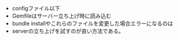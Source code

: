 - configファイル以下
- Gemfileはサーバー立ち上げ時に読み込む
- bundle installやこれらのファイルを変更した場合エラーになるのは
- serverの立ち上げを試すのが良い方法である。
